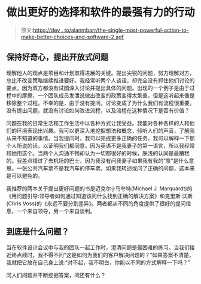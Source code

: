 # 做出更好的选择和软件的最强有力的行动

> 原文:[https://dev . to/alanmbarr/the-single-most-powerful-action-to-make-better-choices-and-software-2 agf](https://dev.to/alanmbarr/the-single-most-powerful-action-to-make-better-choices-and-software-2agf)

## [](#be-curious-ask-openended-questions)保持好奇心，提出开放式问题

理解他人的观点是项目和计划取得进展的关键。提出尖锐的问题，努力理解对方，总比不改变策略继续推进要好。我经常听两个人谈话，却完全没有抓住他们讨论的要点，因为双方都没有试图深入讨论并提出具体的问题。出现的一个例子是由于过程中的摩擦，一个团队成员发泄说做出改变的政策变得太繁重，但是这听起来像是移除整个过程。不幸的是，由于没有提问，讨论变成了为什么我们有流程很重要。没有提出问题，就没有讨论如何改进流程，以及流程在这种情况下是否有价值？

问题在我的日常生活和工作生活中以各种方式让我受益。我能对各种各样的人和他们的环境表现出兴趣。我可以更深入地挖掘想法和概念，倾听人们的声音，了解我从来不知道的事情。当我提问时，我可以完成更多正确的任务。我可以解释一下那个人所说的话，以证明我们都同意。因为英语不是我妻子的第一语言，所以我经常和她用这个。当两个人沟通不畅却认为一切都很好的时候，肤浅的认同是最糟糕的。我差点错过了去机场的巴士，因为我没有问我妻子如果我有我的“票”是什么意思。一张公共汽车票不是我汽车的停车票。如果我转述或问了正确的问题，这本来是可以避免的。

我推荐的两本关于提出更好问题的书是迈克尔·j·马夸特(Michael J. Marquardt)的《用问题引导:领导者如何通过知道该问什么找到正确的解决方案》和克里斯·沃斯(Chris Voss)的《永远不要分割差异》。两者都从不同的角度提供了很好的提问信息，一个来自领导，另一个来自谈判。

## [](#what-is-the-problem-exactly)到底是什么问题？

当在软件设计会议中与我的团队一起工作时，澄清问题是最困难的练习。当我们接近终点线时，我不得不问“这是如何为我们的客户解决问题的？”如果答案不清楚，我就把它放在自己身上说:“对不起，我不明白，你能以不同的方式解释一下吗？”

问人们问题并不断挖掘答案，问还有什么？